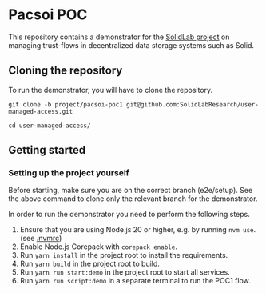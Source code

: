 # Pacsoi POC 

This repository contains a demonstrator for the [SolidLab project](https://solidlab.be/) on managing trust-flows in decentralized data storage systems such as Solid.


## Cloning the repository

To run the demonstrator, you will have to clone the repository.
```
git clone -b project/pacsoi-poc1 git@github.com:SolidLabResearch/user-managed-access.git

cd user-managed-access/
```

## Getting started

### Setting up the project yourself

Before starting, make sure you are on the correct branch (e2e/setup).
See the above command to clone only the relevant branch for the demonstrator.

In order to run the demonstrator you need to perform the following steps. 

1. Ensure that you are using Node.js 20 or higher, e.g. by running `nvm use`. (see [.nvmrc](./.nvmrc))
2. Enable Node.js Corepack with `corepack enable`.
3. Run `yarn install` in the project root to install the requirements.
4. Run `yarn build` in the project root to build.
5. Run `yarn run start:demo` in the project root to start all services.
6. Run `yarn run script:demo` in a separate terminal to run the POC1 flow.

